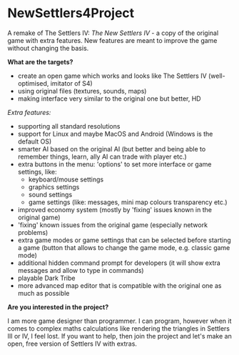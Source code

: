 # NewSettlers4Project
A remake of The Settlers IV: *The New Settlers IV* - a copy of the original game with extra features. New features are meant to improve the game without changing the basis.

**What are the targets?**
- create an open game which works and looks like The Settlers IV (well-optimised, imitator of S4)
- using original files (textures, sounds, maps)
- making interface very similar to the original one but better, HD

*Extra features:*
- supporting all standard resolutions
- support for Linux and maybe MacOS and Android (Windows is the default OS)
- smarter AI based on the original AI (but better and being able to remember things, learn, ally AI can trade with player etc.)
- extra buttons in the menu: 'options' to set more interface or game settings, like:
  - keyboard/mouse settings
  - graphics settings
  - sound settings
  - game settings (like: messages, mini map colours transparency etc.)
- improved economy system (mostly by 'fixing' issues known in the original game)
- 'fixing' known issues from the original game (especially network problems)
- extra game modes or game settings that can be selected before starting a game (button that allows to change the game mode, e.g. classic game mode)
- additional hidden command prompt for developers (it will show extra messages and allow to type in commands)
- playable Dark Tribe
- more advanced map editor that is compatible with the original one as much as possible




**Are you interested in the project?**

I am more game designer than programmer. I can program, however when it comes to complex maths calculations like rendering the triangles in Settlers III or IV, I feel lost. If you want to help, then join the project and let's make an open, free version of Settlers IV with extras.
